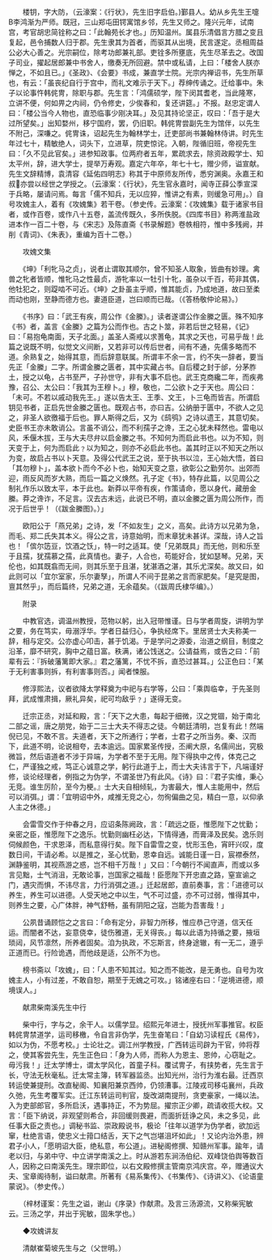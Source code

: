 <!-- { "loadSidebar": true } -->
　　楼钥，字大防，（云濠案：《行状》，先生旧字启伯。)鄞县人。幼从乡先生王嚏B李鸿渐为严师。既冠，三山郑屯田锷寓馆乡邻，先生又师之。隆兴元年，试南宫，考官胡忠简铨称之曰：「此翰苑长才也。」历知温州。属县乐清倡言方腊之变且复起，邑令捕数人归于郡。先生隶其为首者，而驱其从出境，民言遂定。丞相周益公必大心善之。光宗嗣位，除考功郎兼礼部。吏铨多所壅底，先生尽革去之。改国子司业，擢起居郎兼中书舍人，缴奏无所回避。禁中或私请，上曰：「楼舍人朕亦惮之，不如且已。」《圣政》、《会要》书成，兼直学士院。光宗内禅诏书，先生所草也，有云：「虽丧纪自行于宫中，而礼文难示于天下。」荐绅传诵之。迁给事中。朱子以论事忤韩侂冑，除职与郡。先生言：「鸿儒硕学，陛下闵其耆老，当此隆寒，立讲不便，何如畀之内祠，仍令修史，少俟春和，复还讲筵。」不报。赵忠定谓人曰：「楼公当今人物也，直恐临事少刚决耳。」及见其持论坚正，叹曰：「吾于是大过所望矣。」出知婺州，移宁国府，罢，仍旧职。韩侂冑尝副先生为馆伴，以先生不附己，深嗛之。侂冑诛，诏起先生为翰林学士，迁吏部尚书兼翰林侍讲。时先生年过七十，精敏绝人，词头下，立进草，院吏惊诧。入朝，陛循旧班，帝视先生曰：「久不见此官矣。」进参知政事。位两府者五年，累疏求去，除资政殿学士、知太平州，辞，进大学士，提举万寿观。嘉定六年卒，年七十七，赠少师，谥宣献。先生文辞精博，袁清容《延佑四明志》称其于中原师友所传，悉穷渊奥。永嘉王和叔亦尝以经世之学授之。（云濠案：《行状》，先生官永嘉时，闻寺正薛公季宣深于兵略，屡请问焉。每言「儒不知兵，无以应猝，惟讲之有素，则缓急可用」。）自号攻媿主人，着有《攻媿集》若干卷。（参史传。云濠案：《攻媿集》载于诸家书目者，或作百卷，或作八十五卷，盖流传既久，多所佚脱。《四库书目》称两淮盐政进本作一百二十卷，与《宋志》及陈直斋《书录解题》卷帙相符，惟中多残阙，并削《青词》、《朱表》，重编为百十二卷。）

　　攻媿文集

　　《坤》「利牝马之贞」，说者止谓取其顺尔，曾不知圣人取象，皆曲有妙理。禽兽之牝者皆顺，惟牝马之性最贞，游牝率以一牡引十牝，虽杂以千百，苟非其偶，他牡犯之，则踶啮不可近。《坤》之卦虽主乎顺，惟其能贞，乃成地道，故曰至柔而动也刚，至静而德方也。妻道臣道，岂曰顺而已哉。（《答杨敬仲论易》。）

　　《书序》曰：「武王有疾，周公作《金縢》。」读者遂谓公作金縢之匮。殊不知序《书》者，盖言《金縢》之篇为公而作也。古之卜筮，非若后世之轻易，《记》曰：「易抱龟南面，天子北面。」盖圣人斋戒以求蓍龟，其求之天也，可易乎哉！此篇之说既不明，似觉文义间断，又若非可以传后世者，间有不通，先儒多略而不道。余熟复之，始得其意，而后辞意联属。所谓丰不余一言，约不失一辞者，要当先正「金縢」二字。所谓金縢之匮者，其中实藏占书。自后稷之封于邰，分茅胙土，授之以龟，占书至严，子孙世守，非有大事不启也。武王克商纔二年，而疾弗豫，召公、太公曰：「我其为王穆卜。」穆，敬也，二公欲卜之于天也。周公曰：「未可。不若以戚动我先王。」遂以告太王、王季、文王，卜三龟而皆吉。所谓启钥见书者，正启先世金縢之匮也。既观占书，亦曰吉。公纳册于匮中，不欲人之见之，非圣人欲徼福于后也。罪人斯得之后，又为《鸱鸮》之诗以遗王，其意切矣。史臣书王亦未敢诮公。言虽不诮公，而不利孺子之谗，王之心犹未释然也。雷电以风，禾偃木拔，王与大夫尽弁以启金縢之书。不知何为而启此书也。以为不知，则天变于上，何为而启此﹖以为知之，则亦不必启此书也。盖其时正以不知天之所以为变，故启占书以卜天意。及得公代武王之说，至于执书以泣，王心始大悟，首曰「其勿穆卜」，盖本欲卜而今不必卜也，始知天变之意，欲彰公之勤劳尔。出郊而迎，雨反风而岁大熟，而后一篇之义焕然。孔子定《书》，特存此篇，以见周公之制礼作乐以致太平，本于此也。新莽以平帝有疾，作策请命，愿以身代，藏册金縢。莽之谗诈，不足言。汉去古未远，此说已不明，直以金縢之匮为周公所作，而况于后世乎！（《跋金縢图》。）」

　　欧阳公于「燕兄弟」之诗，发「不如友生」之义，高矣。此诗方以兄弟为急，而毛、郑二氏失其本义。得公之言，诗意始明，而末章犹未甚详。深哉，诗人之旨也！「傧尔笾豆，饮酒之饫」，特一时之适耳。使「兄弟既具」而无他，则和乐至于且孺，犹孺慕之孺，此真情也。妻子，人合也，苟能好合，犹如瑟琴。兄弟，天伦也，如其既翕而无间，则其乐至于且湛，犹湛酒之湛，其乐尤深矣。故又曰，如此则可以「宜尔室家，乐尔妻孥」，所谓人不间于昆弟之言而家肥矣。「是究是图，亶其然乎」，而后篇终，兄弟之道，无余蕴矣。（《跋周氏棣华编》。）

　　附录

　　中教官选，调温州教授，范物以躬，出入冠带惟谨。日与学者周旋，讲明为学之要，务在笃实，毋溺浮华。学者日益归心，争执经席下。里居贤士大夫称美一辞，相与定交。公亦虚心叩击，甚于饥渴。于是学问之源委，治道之纲目，制度之沿革，靡不研究，胸中之蕴日富。秩满，诸公饯送之。公请益焉，或告之曰：「前辈有云：『拆破藩篱即大家。』君之藩篱，不忧不拆，直恐过甚耳。」公正色曰：「某于无利害事则拆，有利害事则否。」闻者悚服。

　　修淳熙法，议者欲降太学释奠为中祀与右学等，公曰：「乘舆临幸，于先圣则拜，武成惟肃揖，厥礼异矣，祀可均敌乎﹖」遂得无变。

　　迁宗正丞，对延和殿，言：「天下之大患，每起于细微，汉之党锢，始于南北二部之谣，唐之朋党，始于二三士大夫不得志之徒。今朝廷清明，岂复有此！然端倪已见，不敢不言。夫道者，天下之所通行；学者，士君子之所当务。秦、汉而下，此道不明，论说相夸，去本逾远。国家累圣传授，丕阐大原，名儒间出，究极微旨，然后语道者不涉于异端，为学者不至于无用。陛下得执中之传，体克己之仁，严谨独之戒，笃正心诚意之学，躬行此道于上，而士大夫讳言于下，凡端谨好修，谈论经理者，例指之为伪学，不谓圣世乃有此风。《诗》曰：『君子实维，秉心无竞。谁生厉阶，至今为梗。』士大夫自相倾轧，为害最大，惟人主能用中，然后可以消弭。」谓：「宜明诏中外，咸推无竞之心，勿徇偏曲之见，精白一意，以仰承人主之休德。」

　　会雷雪交作于仲春之月，应诏条陈阙政，言：「疏远之臣，惟愿陛下之忧勤；亲密之臣，惟愿陛下之逸乐。忧勤则幽枉必达，下情得通，而膏泽及民矣。逸乐则伺候颜色，干求恩泽，而私意得行矣。陛下自雷雪之变，忧形玉色，宵旰兴叹，度数日间，干请必希。以是推之，圣心忧勤，恩幸自远。诚能日谨一日，宸襟泰然，渊静鉴明，其视燕游之惑，岂不相千万哉！」又曰：「今朝行不闻直声，而或以多言见黜，士气消沮，无敢论事，岂国家之福哉！臣愿陛下开忠直之路，窒宣谕之门，遇灾而惧，不讳尽言，力行消弭之道。」迁起居郎，直前奏事，言：「进德可以养生，养生可以进德。人受天地之中以生，气不可过盛，亦不可过弱，惟得其中，则养生之要，心广体胖，神气舒畅，虽有阴阳之寇，岂能为吾害哉！」

　　公夙昔诵顾恺之之言曰：「命有定分，非智力所移，惟应恭己守道，信天任运。而闇者不达，妄意侥幸，徒伤雅道，无关得丧。」每以此语为持循之要，掖垣琐闼，风节凛然，所养者固矣。洎为执政，不忘斯言，终身途辙，有一无二，遵乎正道而已。行险诡遇，而他歧是适，公所不为也。

　　榜书斋以「攻媿」，曰：「人患不知其过。知之而不能改，是无勇也。自号为攻媿主人，小有过差，不敢自恕，期至于无媿之可攻。」铭诸座右曰：「逆境进德，顺境误人。」

　　献肃柴南溪先生中行

　　柴中行，字与之，余干人。以儒学显。绍熙元年进士，授抚州军事推官。权臣韩侂冑禁道学，运司移檄，令自言非伪学，先生奋笔曰：「自幼习读程氏《易传》，如以为伪，不愿考校。」士论壮之。调江州学教授，广西转运司辟为干官，帅将荐之，使其客尝先生，先生正色曰：「身为人师，而称人为恩主、恩帅，心窃耻之。毋污我！」迁太学博士，谓太学风化，首童子科。覆试冑子，有挟势者，先生言于长，守法无秋毫私。迁太常主簿，转军器监丞。出知光州，治行为淮右最。迁西京转运使兼提刑。改直秘阁、知襄阳兼京西帅，仍领漕事。江陵戎司移屯襄州，兵政久弛，先生考覆军实。迁江东转运司判官，旋改湖南提刑，贪吏豪家，一绳以法。入为吏部郎官，多所启沃，遇事持正，不为势屈。擢宗正少卿，疏请收揽大权。又言：「臣下纳说，非观望则希合，非回缓则畏避，而面折廷诤之风，未之多见，此任事大臣之责也。」调秘书监、崇政殿说书，极论「往年以道学为伪学者，欲加远窜，杜绝言语，使忠义士箝口结舌，天下之气岂堪沮坏如此」！又论内治外患，辨君子小人，「愿明诏大臣，绝私意，布公道」。进秘阁修撰、知赣州军事。踰年，请老以归，与弟中守、中立讲学南溪之上。时从游若东涧汤伯纪、双峰饶伯舆等数百人，因称之曰南溪先生。理宗即位，以右文殿修撰主管南京鸿庆宫。卒，赠通议大夫、宝章阁待制，谥曰献肃。所著有《易系集传》、《书集传》、《诗讲义》、《论语童蒙说》。（参史传。）

　　（梓材谨案：先生之谥，谢山《序录》作献肃。及言三汤源流，又称柴宪敏云。三汤之学，并出于宪敏，固朱学也。）

　　◆攻媿讲友

　　清献崔菊坡先生与之（父世明。）

